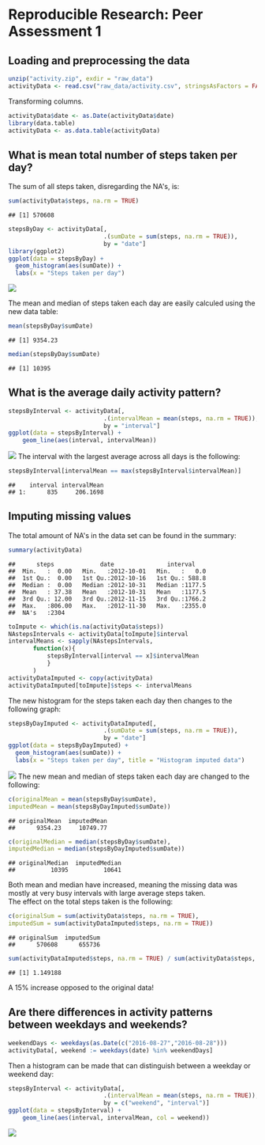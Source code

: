 # Reproducible Research:  Peer Assessment 1

## Loading and preprocessing the data


```r
unzip("activity.zip", exdir = "raw_data")
activityData <- read.csv("raw_data/activity.csv", stringsAsFactors = FALSE)
```
Transforming columns.

```r
activityData$date <- as.Date(activityData$date)
library(data.table)
activityData <- as.data.table(activityData)
```


## What is mean total number of steps taken per day?
The sum of all steps taken, disregarding the NA's, is:

```r
sum(activityData$steps, na.rm = TRUE)
```

```
## [1] 570608
```


```r
stepsByDay <- activityData[, 
                           .(sumDate = sum(steps, na.rm = TRUE)), 
                           by = "date"]
library(ggplot2)
ggplot(data = stepsByDay) + 
  geom_histogram(aes(sumDate)) +
  labs(x = "Steps taken per day")
```

![](PA1_template_files/figure-html/unnamed-chunk-4-1.png)<!-- -->

The mean and median of steps taken each day are easily calculed using the new data table:

```r
mean(stepsByDay$sumDate)
```

```
## [1] 9354.23
```

```r
median(stepsByDay$sumDate)
```

```
## [1] 10395
```

## What is the average daily activity pattern?


```r
stepsByInterval <- activityData[, 
                           .(intervalMean = mean(steps, na.rm = TRUE)), 
                           by = "interval"]
ggplot(data = stepsByInterval) +
    geom_line(aes(interval, intervalMean))
```

![](PA1_template_files/figure-html/unnamed-chunk-6-1.png)<!-- -->
The interval with the largest average across all days is the following:

```r
stepsByInterval[intervalMean == max(stepsByInterval$intervalMean)]
```

```
##    interval intervalMean
## 1:      835     206.1698
```

## Imputing missing values
The total amount of NA's in the data set can be found in the summary:

```r
summary(activityData)
```

```
##      steps             date               interval     
##  Min.   :  0.00   Min.   :2012-10-01   Min.   :   0.0  
##  1st Qu.:  0.00   1st Qu.:2012-10-16   1st Qu.: 588.8  
##  Median :  0.00   Median :2012-10-31   Median :1177.5  
##  Mean   : 37.38   Mean   :2012-10-31   Mean   :1177.5  
##  3rd Qu.: 12.00   3rd Qu.:2012-11-15   3rd Qu.:1766.2  
##  Max.   :806.00   Max.   :2012-11-30   Max.   :2355.0  
##  NA's   :2304
```


```r
toImpute <- which(is.na(activityData$steps))
NAstepsIntervals <- activityData[toImpute]$interval
intervalMeans <- sapply(NAstepsIntervals, 
       function(x){
           stepsByInterval[interval == x]$intervalMean
           }
       )
activityDataImputed <- copy(activityData)
activityDataImputed[toImpute]$steps <- intervalMeans
```
The new histogram for the steps taken each day then changes to the following graph:

```r
stepsByDayImputed <- activityDataImputed[, 
                           .(sumDate = sum(steps, na.rm = TRUE)), 
                           by = "date"]
ggplot(data = stepsByDayImputed) + 
  geom_histogram(aes(sumDate)) +
  labs(x = "Steps taken per day", title = "Histogram imputed data")
```

![](PA1_template_files/figure-html/unnamed-chunk-10-1.png)<!-- -->
The new mean and median of steps taken each day are changed to the following:

```r
c(originalMean = mean(stepsByDay$sumDate),
imputedMean = mean(stepsByDayImputed$sumDate))
```

```
## originalMean  imputedMean 
##      9354.23     10749.77
```

```r
c(originalMedian = median(stepsByDay$sumDate),
imputedMedian = median(stepsByDayImputed$sumDate))
```

```
## originalMedian  imputedMedian 
##          10395          10641
```
Both mean and median have increased, meaning the missing data was mostly at very busy intervals with large average steps taken.  
The effect on the total steps taken is the following:

```r
c(originalSum = sum(activityData$steps, na.rm = TRUE),
imputedSum = sum(activityDataImputed$steps, na.rm = TRUE))
```

```
## originalSum  imputedSum 
##      570608      655736
```

```r
sum(activityDataImputed$steps, na.rm = TRUE) / sum(activityData$steps, na.rm = TRUE)
```

```
## [1] 1.149188
```
A 15% increase opposed to the original data!

## Are there differences in activity patterns between weekdays and weekends?


```r
weekendDays <- weekdays(as.Date(c("2016-08-27","2016-08-28")))
activityData[, weekend := weekdays(date) %in% weekendDays]
```
Then a histogram can be made that can distinguish between a weekday or weekend day:

```r
stepsByInterval <- activityData[, 
                           .(intervalMean = mean(steps, na.rm = TRUE)), 
                           by = c("weekend", "interval")]
ggplot(data = stepsByInterval) +
    geom_line(aes(interval, intervalMean, col = weekend))
```

![](PA1_template_files/figure-html/unnamed-chunk-16-1.png)<!-- -->
